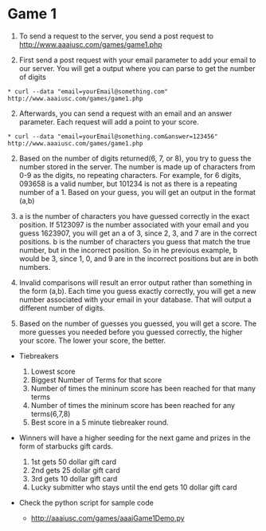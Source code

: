 # Game 1

1. To send a request to the server, you send a post request to http://www.aaaiusc.com/games/game1.php

  1. First send a post request with your email parameter to add your email to our server. You will get a output where you can parse to get the number of digits

    * curl --data "email=yourEmail@something.com" http://www.aaaiusc.com/games/game1.php

  2. Afterwards, you can send a request with an email and an answer parameter. Each request will add a point to your score.

    * curl --data "email=yourEmail@something.com&answer=123456" http://www.aaaiusc.com/games/game1.php

2. Based on the number of digits returned(6, 7, or 8), you try to guess the number stored in the server. The number is made up of characters from 0-9 as the digits, no repeating characters. For example, for 6 digits, 093658 is a valid number, but 101234 is not as there is a repeating number of a 1. Based on your guess, you will get an output in the format (a,b)

  1. a is the number of characters you have guessed correctly in the exact position. If 5123097 is the number associated with your email and you guess 1623907, you will get an a of 3, since 2, 3, and 7 are in the correct positions. b is the number of characters you guess that match the true number, but in the incorrect position. So in he previous example, b would be 3, since 1, 0, and 9 are in the incorrect positions but are in both numbers.

  2. Invalid comparisons will result an error output rather than something in the form (a,b). Each time you guess exactly correctly, you will get a new number associated with your email in your database. That will output a different number of digits.

3. Based on the number of guesses you guessed, you will get a score. The more guesses you needed before you guessed correctly, the higher your score. The lower your score, the better.
  
  * Tiebreakers
    1. Lowest score
    2. Biggest Number of Terms for that score
    3. Number of times the mininum score has been reached for that many terms
    4. Number of times the mininum score has been reached for any terms(6,7,8)
    5. Best score in a 5 minute tiebreaker round.

  * Winners will have a higher seeding for the next game and prizes in the form of starbucks gift cards.
    1. 1st gets 50 dollar gift card
    2. 2nd gets 25 dollar gift card
    3. 3rd gets 10 dollar gift card
    4. Lucky submitter who stays until the end gets 10 dollar gift card
  
  * Check the python script for sample code
    * http://aaaiusc.com/games/aaaiGame1Demo.py
